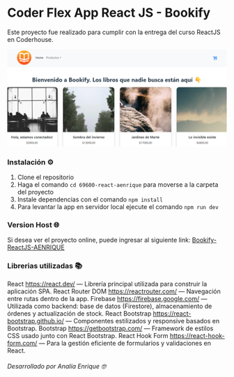 # Coder Flex App React JS - Bookify

Este proyecto fue realizado para cumplir con la entrega del curso ReactJS en Coderhouse.

![Bookify Preview](BookifyReadMe.png)

### Instalación ⚙️

1. Clone el repositorio
2. Haga el comando `cd 69600-react-aenrique` para moverse a la carpeta del proyecto
3. Instale dependencias con el comando `npm install`
4. Para levantar la app en servidor local ejecute el comando `npm run dev`

### Version Host 🌐

Si desea ver el proyecto online, puede ingresar al siguiente link: [Bookify-ReactJS-AENRIQUE](https://bookify.vercel.app/)

### Librerias utilizadas 📚

React https://react.dev/ — Librería principal utilizada para construir la aplicación SPA.
React Router DOM https://reactrouter.com/ — Navegación entre rutas dentro de la app.
Firebase https://firebase.google.com/ — Utilizada como backend: base de datos (Firestore), almacenamiento de órdenes y actualización de stock.
React Bootstrap https://react-bootstrap.github.io/ — Componentes estilizados y responsive basados en Bootstrap.
Bootstrap https://getbootstrap.com/ — Framework de estilos CSS usado junto con React Bootstrap.
React Hook Form https://react-hook-form.com/ — Para la gestión eficiente de formularios y validaciones en React.





###### Desarrollado por Analía Enrique 🤓


